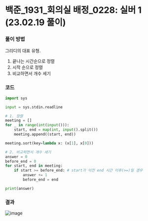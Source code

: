 # 백준_1931_회의실 배정_0228: 실버 1 (23.02.19 풀이)

### 풀이 방법
그리디의 대표 유형.
1. 끝나는 시간순으로 정렬
2. 시작 순으로 정렬
3. 비교하면서 개수 세기

### 코드
```python
import sys

input = sys.stdin.readline

# 1. 정렬
meeting = []
for _ in range(int(input())):
    start, end = map(int, input().split())
    meeting.append((start, end))

meeting.sort(key=lambda x: (x[1], x[0]))

# 2. 비교하면서 개수 세기
answer = 0
before_end = 0
for start, end in meeting:
    if start >= before_end: # start가 이전 end 시간 이후(>=)일 경우
        answer += 1
        before_end = end

print(answer)
```

### 결과
![image](https://user-images.githubusercontent.com/69101394/219937819-83f8e66e-4fa6-46a4-8110-5c7f5112b6e5.png)
